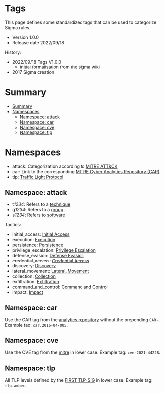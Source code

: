 # Tags <!-- omit in toc -->

This page defines some standardized tags that can be used to categorize Sigma rules.

* Version 1.0.0
* Release date 2022/09/18

History:

* 2022/09/18 Tags V1.0.0
  * Initial formalisation from the sigma wiki
* 2017 Sigma creation

# Summary

- [Summary](#summary)
- [Namespaces](#namespaces)
  - [Namespace: attack](#namespace-attack)
  - [Namespace: car](#namespace-car)
  - [Namespace: cve](#namespace-cve)
  - [Namespace: tlp](#namespace-tlp)

# Namespaces

* attack: Categorization according to [MITRE ATT&CK](https://attack.mitre.org)
* car: Link to the corresponding [MITRE Cyber Analytics Repository (CAR)](https://car.mitre.org/)
* tlp: [Traffic Light Protocol](https://www.first.org/tlp/)

## Namespace: attack

* t*1234*: Refers to a [technique](https://attack.mitre.org/wiki/All_Techniques)
* g*1234*: Refers to a [group](https://attack.mitre.org/wiki/Groups)
* s*1234*: Refers to [software](https://attack.mitre.org/wiki/Software)

Tactics:

* initial_access: [Initial Access](https://attack.mitre.org/tactics/TA0001/)
* execution: [Execution](https://attack.mitre.org/tactics/TA0002/)
* persistence: [Persistence](https://attack.mitre.org/tactics/TA0003/)
* privilege_escalation: [Privilege Escalation](https://attack.mitre.org/tactics/TA0004/)
* defense_evasion: [Defense Evasion](https://attack.mitre.org/tactics/TA0005/)
* credential_access: [Credential Access](https://attack.mitre.org/tactics/TA0006/)
* discovery: [Discovery](https://attack.mitre.org/tactics/TA0007/)
* lateral_movement: [Lateral_Movement](https://attack.mitre.org/tactics/TA0008/)
* collection: [Collection](https://attack.mitre.org/tactics/TA0009/)
* exfiltration: [Exfiltration](https://attack.mitre.org/tactics/TA0010/)
* command_and_control: [Command and Control](https://attack.mitre.org/tactics/TA0011/)
* impact: [Impact](https://attack.mitre.org/tactics/TA0040/)

## Namespace: car

Use the CAR tag from the [analytics repository](https://car.mitre.org/analytics/) without the prepending `CAR-`. Example tag: `car.2016-04-005`.

## Namespace: cve

Use the CVE tag from the [mitre](https://cve.mitre.org) in lower case. Example tag: `cve-2021-44228`.

## Namespace: tlp

All TLP levels defined by the [FIRST TLP-SIG](https://www.first.org/tlp/) in lower case. Example tag: `tlp.amber`.
